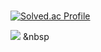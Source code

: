 #

[![Solved.ac Profile](http://mazassumnida.wtf/api/v2/generate_badge?boj=hubram)](https://solved.ac/hubram/)

<img src="https://img.shields.io/badge/c++-00599C?style=flat-square&logo=c%2B%2B&logoColor=white"/></a> &nbsp 
